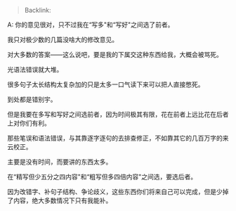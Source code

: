> Backlink: 

A: 你的意见很对，只不过我在“写多"和“写好"之间选了前者。

我只对极少数的几篇没啥大的修改意见。

对大多数的答案——这么说吧，要是我的下属交这种东西给我，大概会被骂死。

光语法错误就大堆。

很多句子太长结构太复杂加的只是太多一口气读下来可以把人直接憋死。

到处都是错别宇。

但是我要在多写和写好之间选前者，因为时间极其有限，花在前者上远比花在后者上对你们有利。

那些笔误和语法错误，与其靠逐字逐句的去排查修正，不如靠其它的几百万字的来云校正。

主要是没有时间，而要讲的东西太多。

在“精写但少五分之四内容"和“粗写但多四倍内容"之间选，要选后者。

因为改错字、补句子结构、争论歧义，这些东西你们将来自己可以完成，但是少掉了内容，绝大多数情况下只有我能补。
